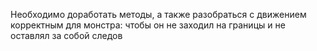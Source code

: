 Необходимо доработать методы, а также разобраться с движением корректным для монстра: чтобы он не заходил на границы и не оставлял за собой следов

